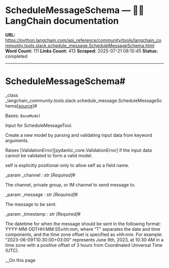 # ScheduleMessageSchema — 🦜🔗 LangChain  documentation

**URL:** https://python.langchain.com/api_reference/community/tools/langchain_community.tools.slack.schedule_message.ScheduleMessageSchema.html
**Word Count:** 111
**Links Count:** 413
**Scraped:** 2025-07-21 08:10:45
**Status:** completed

---

# ScheduleMessageSchema\#

_class _langchain\_community.tools.slack.schedule\_message.ScheduleMessageSchema[\[source\]](https://python.langchain.com/api_reference/_modules/langchain_community/tools/slack/schedule_message.html#ScheduleMessageSchema)\#     

Bases: `BaseModel`

Input for ScheduleMessageTool.

Create a new model by parsing and validating input data from keyword arguments.

Raises \[ValidationError\]\[pydantic\_core.ValidationError\] if the input data cannot be validated to form a valid model.

self is explicitly positional-only to allow self as a field name.

_param _channel _: str_ _\[Required\]_\#     

The channel, private group, or IM channel to send message to.

_param _message _: str_ _\[Required\]_\#     

The message to be sent.

_param _timestamp _: str_ _\[Required\]_\#     

The datetime for when the message should be sent in the following format: YYYY-MM-DDTHH:MM:SS±hh:mm, where “T” separates the date and time components, and the time zone offset is specified as ±hh:mm. For example: “2023-06-09T10:30:00+03:00” represents June 9th, 2023, at 10:30 AM in a time zone with a positive offset of 3 hours from Coordinated Universal Time \(UTC\).

__On this page